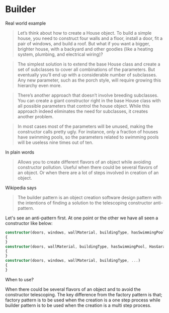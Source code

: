 # Builder

Real world example

> Let’s think about how to create a House object. To build a simple house, you need to construct four walls and a floor, install a door, fit a pair of windows, and build a roof. But what if you want a bigger, brighter house, with a backyard and other goodies (like a heating system, plumbing, and electrical wiring)?

> The simplest solution is to extend the base House class and create a set of subclasses to cover all combinations of the parameters. But eventually you’ll end up with a considerable number of subclasses. Any new parameter, such as the porch style, will require growing this hierarchy even more.

> There’s another approach that doesn’t involve breeding subclasses. You can create a giant constructor right in the base House class with all possible parameters that control the house object. While this approach indeed eliminates the need for subclasses, it creates another problem.

> In most cases most of the parameters will be unused, making the constructor calls pretty ugly. For instance, only a fraction of houses have swimming pools, so the parameters related to swimming pools will be useless nine times out of ten.

In plain words

> Allows you to create different flavors of an object while avoiding constructor pollution. Useful when there could be several flavors of an object. Or when there are a lot of steps involved in creation of an object.

Wikipedia says

> The builder pattern is an object creation software design pattern with the intentions of finding a solution to the telescoping constructor anti-pattern.

Let's see an anti-pattern first. At one point or the other we have all seen a constructor like below:

```typescript
constructor(doors, windows, wallMaterial, buildingType, hasSwimmingPool, HasGarage, HasGarden, ...)
{
}
constructor(doors, wallMaterial, buildingType, hasSwimmingPool, HasGarage, HasGarden, ...)
{
}
constructor(doors, windows, wallMaterial, buildingType, ...)
{
}
```

When to use?

When there could be several flavors of an object and to avoid the constructor telescoping. The key difference from the factory pattern is that; factory pattern is to be used when the creation is a one step process while builder pattern is to be used when the creation is a multi step process.